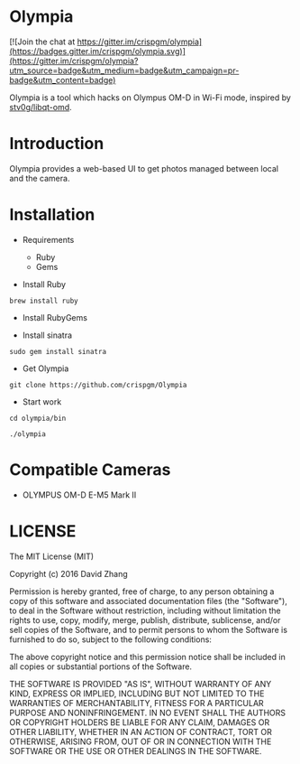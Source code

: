 # Olympia

[![Join the chat at https://gitter.im/crispgm/olympia](https://badges.gitter.im/crispgm/olympia.svg)](https://gitter.im/crispgm/olympia?utm_source=badge&utm_medium=badge&utm_campaign=pr-badge&utm_content=badge)

Olympia is a tool which hacks on Olympus OM-D in Wi-Fi mode, inspired by [stv0g/libqt-omd](https://github.com/stv0g/libqt-omd).

# Introduction

Olympia provides a web-based UI to get photos managed between local and the camera.

# Installation

* Requirements
    * Ruby
    * Gems

* Install Ruby

```
brew install ruby
```

* Install RubyGems

* Install sinatra

```
sudo gem install sinatra
```

* Get Olympia

```
git clone https://github.com/crispgm/Olympia
```

* Start work

```
cd olympia/bin

./olympia
```

# Compatible Cameras

* OLYMPUS OM-D E-M5 Mark II

# LICENSE

The MIT License (MIT)

Copyright (c) 2016 David Zhang

Permission is hereby granted, free of charge, to any person obtaining a copy
of this software and associated documentation files (the "Software"), to deal
in the Software without restriction, including without limitation the rights
to use, copy, modify, merge, publish, distribute, sublicense, and/or sell
copies of the Software, and to permit persons to whom the Software is
furnished to do so, subject to the following conditions:

The above copyright notice and this permission notice shall be included in all
copies or substantial portions of the Software.

THE SOFTWARE IS PROVIDED "AS IS", WITHOUT WARRANTY OF ANY KIND, EXPRESS OR
IMPLIED, INCLUDING BUT NOT LIMITED TO THE WARRANTIES OF MERCHANTABILITY,
FITNESS FOR A PARTICULAR PURPOSE AND NONINFRINGEMENT. IN NO EVENT SHALL THE
AUTHORS OR COPYRIGHT HOLDERS BE LIABLE FOR ANY CLAIM, DAMAGES OR OTHER
LIABILITY, WHETHER IN AN ACTION OF CONTRACT, TORT OR OTHERWISE, ARISING FROM,
OUT OF OR IN CONNECTION WITH THE SOFTWARE OR THE USE OR OTHER DEALINGS IN THE
SOFTWARE.
